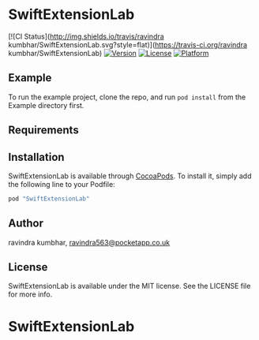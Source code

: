 # SwiftExtensionLab

[![CI Status](http://img.shields.io/travis/ravindra kumbhar/SwiftExtensionLab.svg?style=flat)](https://travis-ci.org/ravindra kumbhar/SwiftExtensionLab)
[![Version](https://img.shields.io/cocoapods/v/SwiftExtensionLab.svg?style=flat)](http://cocoapods.org/pods/SwiftExtensionLab)
[![License](https://img.shields.io/cocoapods/l/SwiftExtensionLab.svg?style=flat)](http://cocoapods.org/pods/SwiftExtensionLab)
[![Platform](https://img.shields.io/cocoapods/p/SwiftExtensionLab.svg?style=flat)](http://cocoapods.org/pods/SwiftExtensionLab)

## Example

To run the example project, clone the repo, and run `pod install` from the Example directory first.

## Requirements

## Installation

SwiftExtensionLab is available through [CocoaPods](http://cocoapods.org). To install
it, simply add the following line to your Podfile:

```ruby
pod "SwiftExtensionLab"
```

## Author

ravindra kumbhar, ravindra563@pocketapp.co.uk

## License

SwiftExtensionLab is available under the MIT license. See the LICENSE file for more info.
# SwiftExtensionLab

